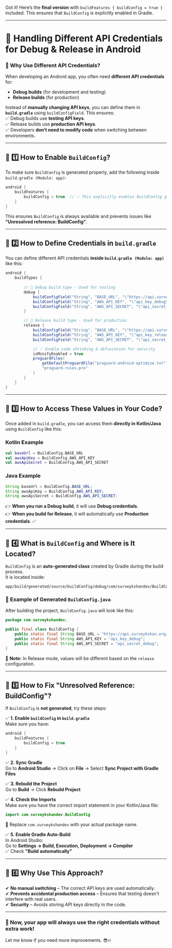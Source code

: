 Got it! Here’s the **final version** with `buildFeatures { buildConfig = true }` included. This ensures that `BuildConfig` is explicitly enabled in Gradle.  

---

# **📌 Handling Different API Credentials for Debug & Release in Android**  

### **🔹 Why Use Different API Credentials?**  
When developing an Android app, you often need **different API credentials** for:  
- **Debug builds** (for development and testing)  
- **Release builds** (for production)  

Instead of **manually changing API keys**, you can define them in **`build.gradle`** using `buildConfigField`. This ensures:  
✅ Debug builds use **testing API keys**.  
✅ Release builds use **production API keys**.  
✅ Developers **don’t need to modify code** when switching between environments.  

---

## **📌 1️⃣ How to Enable `BuildConfig`?**  
To make sure `BuildConfig` is generated properly, add the following inside `build.gradle (Module: app)`:  

```gradle
android {
    buildFeatures {
        buildConfig = true  // ✅ This explicitly enables BuildConfig generation
    }
}
```

This ensures `BuildConfig` is always available and prevents issues like **"Unresolved reference: BuildConfig"**.

---

## **📌 2️⃣ How to Define Credentials in `build.gradle`**
You can define different API credentials **inside `build.gradle (Module: app)`** like this:  

```gradle
android {
    buildTypes {
        
        // 🔹 Debug build type - Used for testing
        debug {
            buildConfigField("String", "BASE_URL", "\"https://api.surveykshan.org/\"")
            buildConfigField("String", "AWS_API_KEY", "\"api_key_debug\"")
            buildConfigField("String", "AWS_API_SECRET", "\"api_secret_debug\"")
        }

        // 🔹 Release build type - Used for production
        release {
            buildConfigField("String", "BASE_URL", "\"https://api.surveykshan.com/\"")
            buildConfigField("String", "AWS_API_KEY", "\"api_key_release\"")
            buildConfigField("String", "AWS_API_SECRET", "\"api_secret_release\"")

            // ✅ Enable code shrinking & obfuscation for security
            isMinifyEnabled = true  
            proguardFiles(
                getDefaultProguardFile("proguard-android-optimize.txt"), 
                "proguard-rules.pro"
            )
        }
    }
}
```

---

## **📌 3️⃣ How to Access These Values in Your Code?**  
Once added in `build.gradle`, you can access them **directly in Kotlin/Java** using `BuildConfig` like this:  

### **Kotlin Example**
```kotlin
val baseUrl = BuildConfig.BASE_URL
val awsApiKey = BuildConfig.AWS_API_KEY
val awsApiSecret = BuildConfig.AWS_API_SECRET
```

### **Java Example**
```java
String baseUrl = BuildConfig.BASE_URL;
String awsApiKey = BuildConfig.AWS_API_KEY;
String awsApiSecret = BuildConfig.AWS_API_SECRET;
```

👉 **When you run a Debug build**, it will use **Debug credentials**.   
👉 **When you build for Release**, it will automatically use **Production credentials**. ✅  

---

## **📌 4️⃣ What is `BuildConfig` and Where is It Located?**
`BuildConfig` is an **auto-generated class** created by Gradle during the build process.  
It is located inside:  
```
app/build/generated/source/buildConfig/debug/com/surveykshandev/BuildConfig.java
```

### **🔹 Example of Generated `BuildConfig.java`**
After building the project, `BuildConfig.java` will look like this:  

```java
package com.surveykshandev;

public final class BuildConfig {
    public static final String BASE_URL = "https://api.surveykshan.org/";  // Debug mode
    public static final String AWS_API_KEY = "api_key_debug";
    public static final String AWS_API_SECRET = "api_secret_debug";
}
```
📌 **Note:** In Release mode, values will be different based on the `release` configuration.

---

## **📌 5️⃣ How to Fix "Unresolved Reference: BuildConfig"?**
If `BuildConfig` is **not generated**, try these steps:  

✅ **1. Enable `buildConfig` in `build.gradle`**  
Make sure you have:  
```gradle
android {
    buildFeatures {
        buildConfig = true
    }
}
```

✅ **2. Sync Gradle**  
Go to **Android Studio** → Click on **File** → Select **Sync Project with Gradle Files**  

✅ **3. Rebuild the Project**  
Go to **Build** → Click **Rebuild Project**  

✅ **4. Check the Imports**  
Make sure you have the correct import statement in your Kotlin/Java file:  
```kotlin
import com.surveykshandev.BuildConfig
```
📌 Replace `com.surveykshandev` with your actual package name.

✅ **5. Enable Gradle Auto-Build**  
In Android Studio:  
Go to **Settings → Build, Execution, Deployment → Compiler**  
✅ Check **"Build automatically"**  

---

## **📌 6️⃣ Why Use This Approach?**  
✔ **No manual switching** – The correct API keys are used automatically.  
✔ **Prevents accidental production access** – Ensures that testing doesn't interfere with real users.  
✔ **Security** – Avoids storing API keys directly in the code.  

---

### **🚀 Now, your app will always use the right credentials without extra work!**  
Let me know if you need more improvements. 😎🔥
